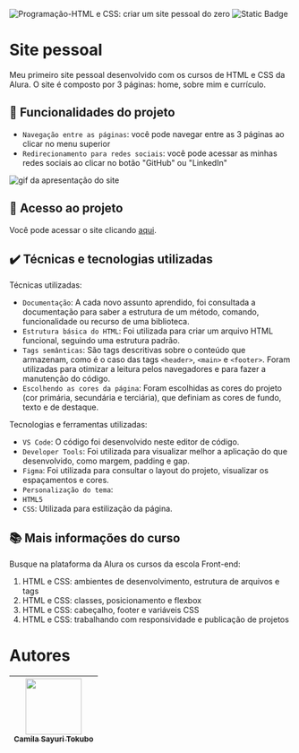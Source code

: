 ![Programação-HTML e CSS: criar um site pessoal do zero](https://github.com/CamilaSah/site-pessoal/assets/128820692/c322c74b-bc64-488a-9c89-4cbb95905efb)
![Static Badge](https://img.shields.io/badge/Status-Em%20Andamento-%2300DC96)


<h1> Site pessoal </h1>

Meu primeiro site pessoal desenvolvido com os cursos de HTML e CSS da Alura.
O site é composto por 3 páginas: home, sobre mim e currículo.

## :hammer: Funcionalidades do projeto

- `Navegação entre as páginas`: você pode navegar entre as 3 páginas ao clicar no menu superior
- `Redirecionamento para redes sociais`: você pode acessar as minhas redes sociais ao clicar no botão "GitHub" ou "LinkedIn"

![gif da apresentação do site](https://github.com/CamilaSah/site-pessoal/assets/128820692/79247daa-6012-4988-9973-73fcf231200a)


## 📁 Acesso ao projeto

Você pode acessar o site clicando [aqui](https://site-pessoal-sepia.vercel.app/index.html).

## ✔️ Técnicas e tecnologias utilizadas

Técnicas utilizadas:
- ``Documentação``: A cada novo assunto aprendido, foi consultada a documentação para saber a estrutura de um método, comando, funcionalidade ou recurso de uma biblioteca.
- ``Estrutura básica do HTML``: Foi utilizada para criar um arquivo HTML funcional, seguindo uma estrutura padrão.
- ``Tags semânticas``: São tags descritivas sobre o conteúdo que armazenam, como é o caso das tags ``<header>``, ``<main>`` e ``<footer>``. Foram utilizadas para otimizar a leitura pelos navegadores e para fazer a manutenção do código.
- ``Escolhendo as cores da página``: Foram escolhidas as cores do projeto (cor primária, secundária e terciária), que definiam as cores de fundo, texto e de destaque.

Tecnologias e ferramentas utilizadas:
- ``VS Code``: O código foi desenvolvido neste editor de código.
- ``Developer Tools``: Foi utilizada para visualizar melhor a aplicação do que desenvolvido, como margem, padding e gap.
- ``Figma``: Foi utilizada para consultar o layout do projeto, visualizar os espaçamentos e cores.
- ``Personalização do tema``:
- ``HTML5``
- ``CSS``: Utilizada para estilização da página.

## 📚 Mais informações do curso

Busque na plataforma da Alura os cursos da escola Front-end:
1. HTML e CSS: ambientes de desenvolvimento, estrutura de arquivos e tags
2. HTML e CSS: classes, posicionamento e flexbox
3. HTML e CSS: cabeçalho, footer e variáveis CSS
4. HTML e CSS: trabalhando com responsividade e publicação de projetos

# Autores

| <img src="https://github.com/CamilaSah/site-pessoal/assets/128820692/bed790ab-3722-4503-8fed-c786e774661b" width="100"><br>[<sub>Camila Sayuri Tokubo</sub>](https://www.linkedin.com/in/camila-tokubo/)|
| :---: |

